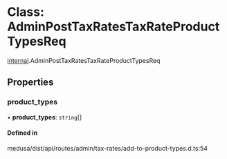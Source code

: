 # Class: AdminPostTaxRatesTaxRateProductTypesReq

[internal](../modules/internal-25.md).AdminPostTaxRatesTaxRateProductTypesReq

## Properties

### product\_types

• **product\_types**: `string`[]

#### Defined in

medusa/dist/api/routes/admin/tax-rates/add-to-product-types.d.ts:54
